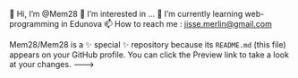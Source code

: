 👋 Hi, I’m @Mem28
👀 I’m interested in ...
🌱 I’m currently learning web-programming in Edunova
📫 How to reach me : jisse.merlin@gmail.com

Mem28/Mem28 is a ✨ special ✨ repository because its `README.md` (this file) appears on your GitHub profile.
You can click the Preview link to take a look at your changes.
--->
